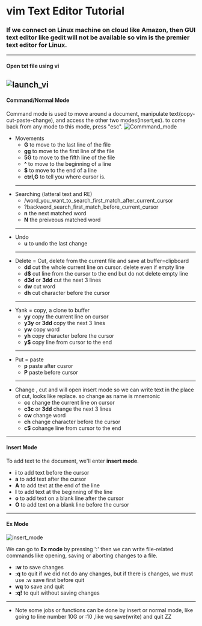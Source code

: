 # vim Text Editor Tutorial
### If we connect on Linux machine on cloud like Amazon, then GUI text editor like gedit will not be available so vim is the premier text editor for Linux.
---
#### Open txt file using vi
![launch_vi](https://user-images.githubusercontent.com/91392322/135931481-b1565a3d-301a-4315-b443-029ffca2cfbf.PNG)
---
#### Command/Normal Mode
Command mode is used to move around a document, manipulate text(copy-cut-paste-change), and access the other two modes(insert,ex). 
to come back from any mode to this mode, press "esc".
![Commmand_mode](https://user-images.githubusercontent.com/91392322/135931720-3bea3387-692e-4112-b6bd-70464313014f.PNG)

* Movements
  * **G** to move to the last line of the file 
  * **gg** to move to the first line of the file
  * **5G** to move to the fifth line of the file
  * **^** to move to the beginning of a line 
  * **$** to move to the end of a line 
  * **ctrl,G** to tell you where cursor is.
  ---
* Searching (latteral text and RE)
  * /word_you_want_to_search_first_match_after_current_cursor
  * ?backword_search_first_match_before_current_cursor
  * **n** the next matched word
  * **N** the preiveous matched word
  ---
* Undo
  * **u** to undo the last change
  ---
* Delete = Cut, delete from the current file and save at buffer=clipboard
  * **dd** cut the whole current line on cursor. delete even if empty line
  * **d$** cut line from the cursor to the end but do not delete empty line
  * **d3d** or **3dd** cut the next 3 lines
  * **dw** cut word
  * **dh** cut character before the cursor
  ---
* Yank = copy, a clone to buffer
  * **yy** copy the current line on cursor
  * **y3y** or **3dd** copy the next 3 lines
  * **yw** copy word
  * **yh** copy character before the cursor
  * **y$** copy line from cursor to the end
  ---
* Put = paste
  * **p** paste after cusror
  * **P** paste before cursor
  ---
* Change , cut and will open insert mode so we can write text in the place of cut, looks like replace. so change as name is mnemonic
   * **cc** change the current line on cursor
  * **c3c** or **3dd** change the next 3 lines
  * **cw** change word
  * **ch** change character before the cursor
  * **c$** cohange line from cursor to the end
---
#### Insert Mode

To add text to the document, we'll enter **insert mode**.
* **i** to add text before the cursor
* **a** to add text after the cursor
* **A** to add text at the end of the line
* **I**	to add text at the beginning of the line
* **o**	to add text on a blank line after the cursor
* **O**	to add text on a blank line before the cursor
---
#### Ex Mode
![insert_mode](https://user-images.githubusercontent.com/91392322/136043064-16d5c667-b304-471e-a3bc-2e27ad6e1945.PNG)

We can go to **Ex mode** by pressing ':' then we can write file-related commands like opening, saving or aborting changes to a file.
* **:w** to save changes
* **:q** to quit if we did not do any changes, but if there is changes, we must use :w save first before quit
* **wq** to save and quit
* **:q!** to quit without saving changes
---
* Note
  some jobs or functions can be done by insert or normal mode, like going to line number 10G or :10
  ,like wq save(write) and quit ZZ 
